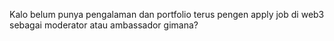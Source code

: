 
Kalo belum punya pengalaman dan portfolio terus pengen apply job di web3 sebagai moderator atau ambassador gimana?

